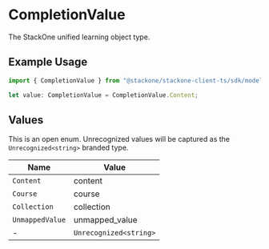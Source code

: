 # CompletionValue

The StackOne unified learning object type.

## Example Usage

```typescript
import { CompletionValue } from "@stackone/stackone-client-ts/sdk/models/shared";

let value: CompletionValue = CompletionValue.Content;
```

## Values

This is an open enum. Unrecognized values will be captured as the `Unrecognized<string>` branded type.

| Name                   | Value                  |
| ---------------------- | ---------------------- |
| `Content`              | content                |
| `Course`               | course                 |
| `Collection`           | collection             |
| `UnmappedValue`        | unmapped_value         |
| -                      | `Unrecognized<string>` |
